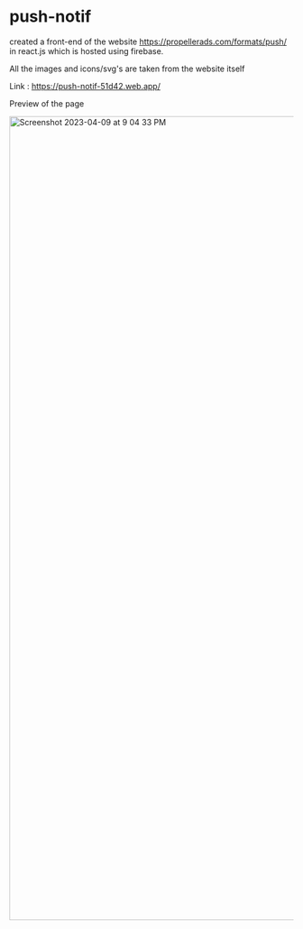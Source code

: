 # push-notif
created a front-end of the website https://propellerads.com/formats/push/ in react.js which is hosted using firebase.	

All the images and icons/svg's are taken from the website itself 
	
Link : https://push-notif-51d42.web.app/

Preview of the page 

<img width="1426" alt="Screenshot 2023-04-09 at 9 04 33 PM" src="https://user-images.githubusercontent.com/65481405/230782117-eca1aed2-9015-4f7a-9ed0-18c221138111.png">
